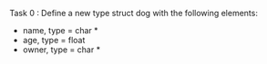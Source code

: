 Task 0 : Define a new type struct dog with the following elements:

* name, type = char *
* age, type = float
* owner, type = char *

